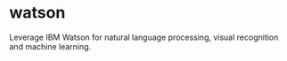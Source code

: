 # watson
Leverage IBM Watson for natural language processing, visual recognition and machine learning.
